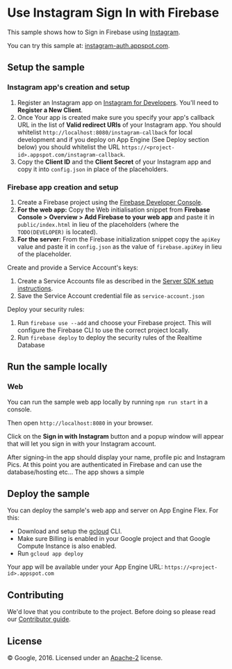 # Use Instagram Sign In with Firebase

This sample shows how to Sign in Firebase using [Instagram](https://www.instagram.com/developer/).

You can try this sample at: [instagram-auth.appspot.com](https://instagram-auth.appspot.com).


## Setup the sample

### Instagram app's creation and setup

 1. Register an Instagram app on [Instagram for Developers](https://www.instagram.com/developer/). You'll need to **Register a New Client**.
 1. Once Your app is created make sure you specify your app's callback URL in the list of **Valid redirect URIs** of your Instagram app. You should whitelist `http://localhost:8080/instagram-callback` for local development and if you deploy on App Engine (See Deploy section below) you should whitelist the URL `https://<project-id>.appspot.com/instagram-callback`.
 1. Copy the **Client ID** and the **Client Secret** of your Instagram app and copy it into `config.json` in place of the placeholders.


### Firebase app creation and setup

 1. Create a Firebase project using the [Firebase Developer Console](https://console.firebase.google.com).
 1. **For the web app:** Copy the Web initialisation snippet from **Firebase Console > Overview > Add Firebase to your web app** and paste it in `public/index.html` in lieu of the placeholders (where the `TODO(DEVELOPER)` is located).
 1. **For the server:** From the Firebase initialization snippet copy the `apiKey` value and paste it in `config.json` as the value of `firebase.apiKey` in lieu of the placeholder.

Create and provide a Service Account's keys:
 1. Create a Service Accounts file as described in the [Server SDK setup instructions](https://firebase.google.com/docs/server/setup#add_firebase_to_your_app).
 1. Save the Service Account credential file as `service-account.json`

Deploy your security rules:
 1. Run `firebase use --add` and choose your Firebase project. This will configure the Firebase CLI to use the correct
    project locally.
 1. Run `firebase deploy` to deploy the security rules of the Realtime Database


## Run the sample locally

### Web

You can run the sample web app locally by running `npm run start` in a console.

Then open `http://localhost:8080` in your browser.

Click on the **Sign in with Instagram** button and a popup window will appear that will let you sign in with your Instagram account.

After signing-in the app should display your name, profile pic and Instagram Pics. At this point you are authenticated in Firebase and can use the database/hosting etc...
The app shows a simple


## Deploy the sample

You can deploy the sample's web app and server on App Engine Flex. For this:
 - Download and setup the [gcloud](https://cloud.google.com/sdk/) CLI.
 - Make sure Billing is enabled in your Google project and that Google Compute Instance is also enabled.
 - Run `gcloud app deploy`

 Your app will be available under your App Engine URL: `https://<project-id>.appspot.com`


## Contributing

We'd love that you contribute to the project. Before doing so please read our [Contributor guide](../CONTRIBUTING.md).


## License

© Google, 2016. Licensed under an [Apache-2](../LICENSE) license.
